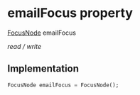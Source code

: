 


# emailFocus property







[FocusNode](https://api.flutter.dev/flutter/widgets/FocusNode-class.html) emailFocus
  
_<span class="feature">read / write</span>_






## Implementation

```dart
FocusNode emailFocus = FocusNode();
```







